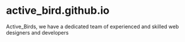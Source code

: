# active_bird.github.io
Active_Birds, we have a dedicated team of experienced and skilled web designers and developers
